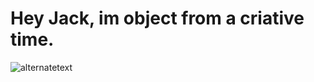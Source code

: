 # Hey Jack, im object from a criative time.
<img src="https://airdrops.io/wp-content/uploads/2024/10/Yay1.jpg" alt="alternatetext">